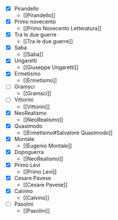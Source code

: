 - [x] Pirandello
	- [[Pirandello]]
- [x] Primo novecento
	- [[Primo Novecento Letteratura]]
- [x] Tra le due guerre
	- [[Tra le due guerre]]
- [x] Saba
	- [[Saba]]
- [x] Ungaretti
	- [[Giuseppe Ungaretti]]
- [x] Ermetismo
	- [[Ermetismo]]
- [ ] Gramsci 
	- [[Gramsci]]
- [ ] Vittorini
	- [[Vittorini]]
- [x] NeoRealismo
	- [[NeoRealismo]]
- [x] Quasimodo 
	- [[Ermetismo#Salvatore Quasimodo]]
- [x] Montale 
	- [[Eugenio Montale]]
- [x] Dopoguerra
	- [[NeoRealismo]]
- [x] Primo Levi
	- [[Primo Levi]]
- [x] Cesare Pavese
	- [[Cesare Pavese]]
- [x] Calvino 
	- [[Calvino]]
- [ ] Pasolini
	- [[Pasolini]]
